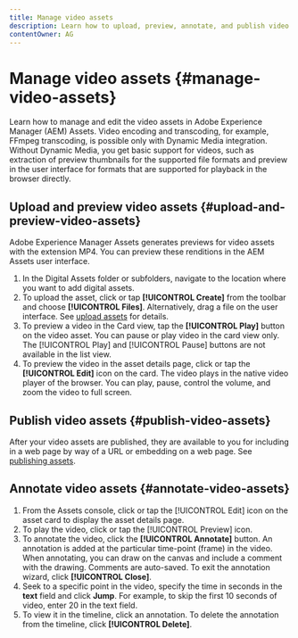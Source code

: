 ```yaml
---
title: Manage video assets
description: Learn how to upload, preview, annotate, and publish video assets.
contentOwner: AG
---
```


# Manage video assets {#manage-video-assets}

Learn how to manage and edit the video assets in Adobe Experience Manager (AEM) Assets. Video encoding and transcoding, for example, FFmpeg transcoding, is possible only with Dynamic Media integration. Without Dynamic Media, you get basic support for videos, such as extraction of preview thumbnails for the supported file formats and preview in the user interface for formats that are supported for playback in the browser directly.

<!-- Also, if you are licensed to use Dynamic Media, see the [Dynamic Media video documentation](/help/assets/dynamic-media/video.md). -->

## Upload and preview video assets {#upload-and-preview-video-assets}

Adobe Experience Manager Assets generates previews for video assets with the extension MP4. You can preview these renditions in the AEM Assets user interface.

1. In the Digital Assets folder or subfolders, navigate to the location where you want to add digital assets.
1. To upload the asset, click or tap **[!UICONTROL Create]** from the toolbar and choose **[!UICONTROL Files]**. Alternatively, drag a file on the user interface. See [upload assets](manage-digital-assets.md#uploading-assets) for details.
1. To preview a video in the Card view, tap the **[!UICONTROL Play]** button on the video asset. You can pause or play video in the card view only. The [!UICONTROL Play] and [!UICONTROL Pause] buttons are not available in the list view.
1. To preview the video in the asset details page, click or tap the **[!UICONTROL Edit]** icon on the card. The video plays in the native video player of the browser. You can play, pause, control the volume, and zoom the video to full screen.

## Publish video assets {#publish-video-assets}

After your video assets are published, they are available to you for including in a web page by way of a URL or embedding on a web page. See [publishing assets](/help/assets/dynamic-media/publishing-dynamicmedia-assets.md).

## Annotate video assets {#annotate-video-assets}

1. From the Assets console, click or tap the [!UICONTROL Edit] icon on the asset card to display the asset details page.
1. To play the video, click or tap the [!UICONTROL Preview] icon.
1. To annotate the video, click the **[!UICONTROL Annotate]** button. An annotation is added at the particular time-point (frame) in the video. When annotating, you can draw on the canvas and include a comment with the drawing. Comments are auto-saved. To exit the annotation wizard, click **[!UICONTROL Close]**.
1. Seek to a specific point in the video, specify the time in seconds in the **text** field and click **Jump**. For example, to skip the first 10 seconds of video, enter 20 in the text field.
1. To view it in the timeline, click an annotation. To delete the annotation from the timeline, click **[!UICONTROL Delete]**.
